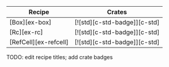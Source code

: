 | Recipe | Crates |
|---|---|
| [Box][ex-box] | [![std][c-std-badge]][c-std] |
| [Rc][ex-rc] | [![std][c-std-badge]][c-std] |
| [RefCell][ex-refcell] | [![std][c-std-badge]][c-std] |

<div class="hidden">
TODO: edit recipe titles; add crate badges
</div>
